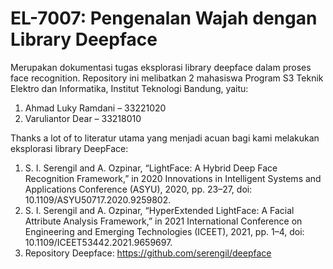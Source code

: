 # EL-7007: Pengenalan Wajah dengan Library Deepface

Merupakan dokumentasi tugas eksplorasi library deepface dalam proses face recognition. Repository ini melibatkan 2 mahasiswa Program S3 Teknik Elektro dan Informatika, Institut Teknologi Bandung, yaitu:

1. Ahmad Luky Ramdani – 33221020 
2. Varuliantor Dear – 33218010

Thanks a lot of to literatur utama yang menjadi acuan bagi kami melakukan eksplorasi library DeepFace:

1. S. I. Serengil and A. Ozpinar, “LightFace: A Hybrid Deep Face Recognition Framework,” in 2020 Innovations in Intelligent Systems and Applications Conference (ASYU), 2020, pp. 23–27, doi: 10.1109/ASYU50717.2020.9259802.
2. S. I. Serengil and A. Ozpinar, “HyperExtended LightFace: A Facial Attribute Analysis Framework,” in 2021 International Conference on Engineering and Emerging Technologies (ICEET), 2021, pp. 1–4, doi: 10.1109/ICEET53442.2021.9659697.
3. Repository Deepface: https://github.com/serengil/deepface